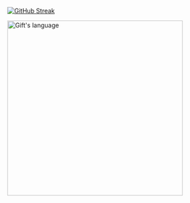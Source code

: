 [![GitHub Streak](https://streak-stats.demolab.com?user=cirillojon&theme=tokyonight-duo)](https://git.io/streak-stats)

<img align="center" src="https://github-readme-stats.vercel.app/api/top-langs?username=cirillojon&langs_count=10&show_icons=true&locale=en&layout=compact&theme=dracula" alt="Gift's language" width="400px"/>

<!--
**cirillojon/cirillojon** is a ✨ _special_ ✨ repository because its `README.md` (this file) appears on your GitHub profile.

Here are some ideas to get you started:

- 🔭 I’m currently working on ...
- 🌱 I’m currently learning ...
- 👯 I’m looking to collaborate on ...
- 🤔 I’m looking for help with ...
- 💬 Ask me about ...
- 📫 How to reach me: ...
- 😄 Pronouns: ...
- ⚡ Fun fact: ...
-->
